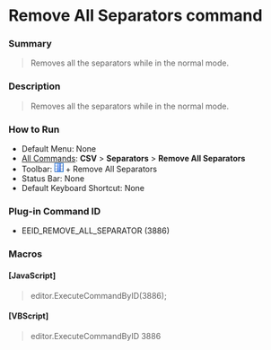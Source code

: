 # Remove All Separators command

### Summary

> Removes all the separators while in the normal mode.

### Description

> Removes all the separators while in the normal mode.

### How to Run

- Default Menu: None
- [All Commands](../tools/all_commands): **CSV** > **Separators** \> **Remove All Separators**
- Toolbar: ![](../../images/columns_separators.gif) \+ Remove All Separators
- Status Bar: None
- Default Keyboard Shortcut: None

### Plug-in Command ID

- EEID\_REMOVE\_ALL\_SEPARATOR (3886)

### Macros

#### \[JavaScript\]

> editor.ExecuteCommandByID(3886);

#### \[VBScript\]

> editor.ExecuteCommandByID 3886